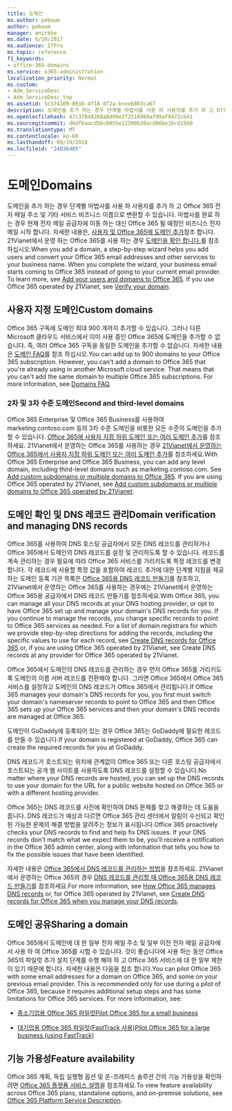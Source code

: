 ```yaml
---
title: 도메인
ms.author: pebaum
author: pebaum
manager: mnirkhe
ms.date: 6/10/2017
ms.audience: ITPro
ms.topic: reference
f1_keywords:
- office-365-domains
ms.service: o365-administration
localization_priority: Normal
ms.custom:
- Adm_ServiceDesc
- Adm_ServiceDesc_top
ms.assetid: 5c374309-8016-4f18-8f2a-bceeb863ca67
description: 도메인을 추가 하는 경우 단계별 마법사를 사용 하 사용자를 추가 하 고 Office 365 전자 메일 주소 및 기타 서비스 비즈니스 이름으로 변환할 수 있습니다. 마법사를 완료 하는 경우 현재 전자 메일 공급자에 이동 하는 대신 Office 365 될 예정인 비즈니스 전자 메일 시작 합니다. 자세한 내용은 참조 Office 365에 사용자 및 도메인을 추가 합니다. 21Vianet에서 운영 하는 Office 365를 사용 하는 경우 도메인을 확인 합니다.를 참조 하십시오.
ms.openlocfilehash: 47c378482b8a8d09e2f2516968af99af9472c641
ms.sourcegitcommit: d6dfbaacd56c0855e12500b38acd06be16cd1560
ms.translationtype: MT
ms.contentlocale: ko-KR
ms.lasthandoff: 09/19/2018
ms.locfileid: "24036485"
---
```

# <a name="domains"></a><span data-ttu-id="404c3-106">도메인</span><span class="sxs-lookup"><span data-stu-id="404c3-106">Domains</span></span>

<span data-ttu-id="404c3-p102">도메인을 추가 하는 경우 단계별 마법사를 사용 하 사용자를 추가 하 고 Office 365 전자 메일 주소 및 기타 서비스 비즈니스 이름으로 변환할 수 있습니다. 마법사를 완료 하는 경우 현재 전자 메일 공급자에 이동 하는 대신 Office 365 될 예정인 비즈니스 전자 메일 시작 합니다. 자세한 내용은, [사용자 및 Office 365에 도메인 추가](https://support.office.com/article/6383f56d-3d09-4dcb-9b41-b5f5a5efd611)참조 합니다. 21Vianet에서 운영 하는 Office 365를 사용 하는 경우 [도메인을 확인 합니다.](http://go.microsoft.com/fwlink/?LinkID=733344&amp;clcid=0x409)를 참조 하십시오.</span><span class="sxs-lookup"><span data-stu-id="404c3-p102">When you add a domain, a step-by-step wizard helps you add users and convert your Office 365 email addresses and other services to your business name. When you complete the wizard, your business email starts coming to Office 365 instead of going to your current email provider. To learn more, see [Add your users and domains to Office 365](https://support.office.com/article/6383f56d-3d09-4dcb-9b41-b5f5a5efd611). If you use Office 365 operated by 21Vianet, see [Verify your domain](http://go.microsoft.com/fwlink/?LinkID=733344&amp;clcid=0x409).</span></span>
  
## <a name="custom-domains"></a><span data-ttu-id="404c3-111">사용자 지정 도메인</span><span class="sxs-lookup"><span data-stu-id="404c3-111">Custom domains</span></span>
<span data-ttu-id="404c3-112"><a name="BKMK_CustomDomains"> </a></span><span class="sxs-lookup"><span data-stu-id="404c3-112"></span></span>

<span data-ttu-id="404c3-p103">Office 365 구독에 도메인 최대 900 개까지 추가할 수 있습니다. 그러나 다른 Microsoft 클라우드 서비스에서 이미 사용 중인 Office 365에 도메인을 추가할 수 없습니다. 즉, 여러 Office 365 구독을 동일한 도메인을 추가할 수 없습니다. 자세한 내용은 [도메인 FAQ](https://support.office.com/en-us/article/Domains-FAQ-1272bad0-4bd4-4796-8005-67d6fb3afc5a)를 참조 하십시오.</span><span class="sxs-lookup"><span data-stu-id="404c3-p103">You can add up to 900 domains to your Office 365 subscription. However, you can't add a domain to Office 365 that you're already using in another Microsoft cloud service. That means that you can't add the same domain to multiple Office 365 subscriptions. For more information, see [Domains FAQ](https://support.office.com/en-us/article/Domains-FAQ-1272bad0-4bd4-4796-8005-67d6fb3afc5a).</span></span>
  
### <a name="second-and-third-level-domains"></a><span data-ttu-id="404c3-117">2차 및 3차 수준 도메인</span><span class="sxs-lookup"><span data-stu-id="404c3-117">Second and third-level domains</span></span>
<span data-ttu-id="404c3-118"><a name="BKMK_SecondAndThirdLevelDomains"> </a></span><span class="sxs-lookup"><span data-stu-id="404c3-118"></span></span>

<span data-ttu-id="404c3-p104">Office 365 Enterprise 및 Office 365 Business를 사용하여 marketing.contoso.com 등의 3차 수준 도메인을 비롯한 모든 수준의 도메인을 추가할 수 있습니다. [Office 365에 사용자 지정 하위 도메인 또는 여러 도메인 추가](http://go.microsoft.com/fwlink/?LinkID=733345&amp;clcid=0x409)를 참조하세요. 21Vianet에서 운영하는 Office 365를 사용하는 경우 [21Vianet에서 운영하는 Office 365에서 사용자 지정 하위 도메인 또는 여러 도메인 추가](http://go.microsoft.com/fwlink/?LinkID=733346&amp;clcid=0x409)를 참조하세요.</span><span class="sxs-lookup"><span data-stu-id="404c3-p104">With Office 365 Enterprise and Office 365 Business, you can add any level domain, including third-level domains such as marketing.contoso.com. See [Add custom subdomains or multiple domains to Office 365](http://go.microsoft.com/fwlink/?LinkID=733345&amp;clcid=0x409). If you are using Office 365 operated by 21Vianet, see [Add custom subdomains or multiple domains to Office 365 operated by 21Vianet](http://go.microsoft.com/fwlink/?LinkID=733346&amp;clcid=0x409).</span></span>
  
## <a name="domain-verification-and-managing-dns-records"></a><span data-ttu-id="404c3-122">도메인 확인 및 DNS 레코드 관리</span><span class="sxs-lookup"><span data-stu-id="404c3-122">Domain verification and managing DNS records</span></span>
<span data-ttu-id="404c3-123"><a name="BKMK_ManagingDNSRecords"> </a></span><span class="sxs-lookup"><span data-stu-id="404c3-123"></span></span>

<span data-ttu-id="404c3-p105">Office 365를 사용하여 DNS 호스팅 공급자에서 모든 DNS 레코드를 관리하거나 Office 365에서 도메인의 DNS 레코드를 설정 및 관리하도록 할 수 있습니다. 레코드를 계속 관리하는 경우 필요에 따라 Office 365 서비스를 가리키도록 특정 레코드를 변경합니다. 각 레코드에 사용할 특정 값을 포함하여 레코드 추가에 대한 단계별 지침을 제공하는 도메인 등록 기관 목록은 [Office 365용 DNS 레코드 만들기](https://go.microsoft.com/fwlink/p/?LinkID=270173)를 참조하고, 21Vianet에서 운영하는 Office 365를 사용하는 경우에는 21Vianet에서 운영하는 Office 365용 공급자에서 DNS 레코드 만들기를 참조하세요.</span><span class="sxs-lookup"><span data-stu-id="404c3-p105">With Office 365, you can manage all your DNS records at your DNS hosting provider, or opt to have Office 365 set up and manage your domain's DNS records for you. If you continue to manage the records, you change specific records to point to Office 365 services as needed. For a list of domain registrars for which we provide step-by-step directions for adding the records, including the specific values to use for each record, see [Create DNS records for Office 365](https://go.microsoft.com/fwlink/p/?LinkID=270173) or, if you are using Office 365 operated by 21Vianet, see Create DNS records at any provider for Office 365 operated by 21Vianet.</span></span> 
  
<span data-ttu-id="404c3-127">Office 365에서 도메인의 DNS 레코드를 관리하는 경우 먼저 Office 365를 가리키도록 도메인의 이름 서버 레코드를 전환해야 합니다. 그러면 Office 365에서 Office 365 서비스를 설정하고 도메인의 DNS 레코드가 Office 365에서 관리됩니다.</span><span class="sxs-lookup"><span data-stu-id="404c3-127">If Office 365 manages your domain's DNS records for you, you first must switch your domain's nameserver records to point to Office 365 and then Office 365 sets up your Office 365 services and then your domain's DNS records are managed at Office 365.</span></span>
  
<span data-ttu-id="404c3-128">도메인이 GoDaddy에 등록되어 있는 경우 Office 365는 GoDaddy에 필요한 레코드를 만들 수 있습니다.</span><span class="sxs-lookup"><span data-stu-id="404c3-128">If your domain is registered at GoDaddy, Office 365 can create the required records for you at GoDaddy.</span></span> 
  
<span data-ttu-id="404c3-129">DNS 레코드가 호스트되는 위치에 관계없이 Office 365 또는 다른 호스팅 공급자에서 호스트되는 공개 웹 사이트를 사용하도록 DNS 레코드를 설정할 수 있습니다.</span><span class="sxs-lookup"><span data-stu-id="404c3-129">No matter where your DNS records are hosted, you can set up the DNS records to use your domain for the URL for a public website hosted on Office 365 or with a different hosting provider.</span></span> 
  
<span data-ttu-id="404c3-p106">Office 365는 DNS 레코드를 사진에 확인하여 DNS 문제를 찾고 해결하는 데 도움을 줍니다. DNS 레코드가 예상과 다르면 Office 365 관리 센터에서 알림이 수신되고 확인된 가능한 문제의 해결 방법을 알려주는 정보가 표시됩니다.</span><span class="sxs-lookup"><span data-stu-id="404c3-p106">Office 365 proactively checks your DNS records to find and help fix DNS issues. If your DNS records don't match what we expect them to be, you'll receive a notification in the Office 365 admin center, along with information that tells you how to fix the possible issues that have been identified.</span></span>
  
<span data-ttu-id="404c3-132">자세한 내용은 [Office 365에서 DNS 레코드를 관리하는 방법](https://go.microsoft.com/fwlink/p/?LinkID=270144)을 참조하세요. 21Vianet에서 운영하는 Office 365의 경우 [DNS 레코드를 관리할 때 Office 365용 DNS 레코드 만들기](http://go.microsoft.com/fwlink/?LinkID=817326&amp;clcid=0x409)를 참조하세요.</span><span class="sxs-lookup"><span data-stu-id="404c3-132">For more information, see [How Office 365 manages DNS records](https://go.microsoft.com/fwlink/p/?LinkID=270144) or, for Office 365 operated by 21Vianet, see [Create DNS records for Office 365 when you manage your DNS records](http://go.microsoft.com/fwlink/?LinkID=817326&amp;clcid=0x409).</span></span>
  
## <a name="sharing-a-domain"></a><span data-ttu-id="404c3-133">도메인 공유</span><span class="sxs-lookup"><span data-stu-id="404c3-133">Sharing a domain</span></span>
<span data-ttu-id="404c3-134"><a name="BKMK_ManagingDNSRecords"> </a></span><span class="sxs-lookup"><span data-stu-id="404c3-134"></span></span>

<span data-ttu-id="404c3-p107">Office 365에서 도메인에 대 한 일부 전자 메일 주소 및 일부 이전 전자 메일 공급자에서 사용 하 여 Office 365를 시험 수 있습니다. 것이 좋습니다에 사용 하는 동안 Office 365의 파일럿 추가 설치 단계를 수행 해야 하 고 Office 365 서비스에 대 한 일부 제한이 있기 때문에 합니다. 자세한 내용은 다음을 참조 합니다.</span><span class="sxs-lookup"><span data-stu-id="404c3-p107">You can pilot Office 365 with some email addresses for a domain on Office 365, and some on your previous email provider. This is recommended only for use during a pilot of Office 365, because it requires additional setup steps and has some limitations for Office 365 services. For more information, see:</span></span>
  
- [<span data-ttu-id="404c3-138">중소기업용 Office 365 파일럿</span><span class="sxs-lookup"><span data-stu-id="404c3-138">Pilot Office 365 for a small business</span></span>](https://support.office.com/article/39cee536-6a03-40cf-b9c1-f301bb6001d7)
    
- [<span data-ttu-id="404c3-139">대기업용 Office 365 파일럿(FastTrack 사용)</span><span class="sxs-lookup"><span data-stu-id="404c3-139">Pilot Office 365 for a large business (using FastTrack)</span></span>](https://fasttrack.office.com/onboard)
    
## <a name="feature-availability"></a><span data-ttu-id="404c3-140">기능 가용성</span><span class="sxs-lookup"><span data-stu-id="404c3-140">Feature availability</span></span>
<span data-ttu-id="404c3-141"><a name="BKMK_ManagingDNSRecords"> </a></span><span class="sxs-lookup"><span data-stu-id="404c3-141"></span></span>

<span data-ttu-id="404c3-142">Office 365 계획, 독립 실행형 옵션 및 온-프레미스 솔루션 간의 기능 가용성을 확인하려면 [Office 365 플랫폼 서비스 설명](https://technet.microsoft.com/en-us/library/office-365-platform-service-description.aspx)을 참조하세요.</span><span class="sxs-lookup"><span data-stu-id="404c3-142">To view feature availability across Office 365 plans, standalone options, and on-premise solutions, see [Office 365 Platform Service Description](https://technet.microsoft.com/en-us/library/office-365-platform-service-description.aspx).</span></span>
  

